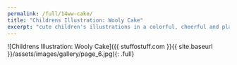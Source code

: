 ```yaml
---
permalink: /full/14ww-cake/
title: "Childrens Illustration: Wooly Cake"
excerpt: "cute children's illustrations in a colorful, cheerful and playful setting, bringing a bright smile to the kid inside."
---
```


![Childrens Illustration: Wooly Cake]({{ stuffostuff.com }}{{ site.baseurl }}/assets/images/gallery/page_6.jpg){: .full}